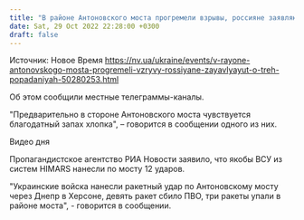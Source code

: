 ```yaml
---
title: "В районе Антоновского моста прогремели взрывы, россияне заявляют о трех попаданиях"
date: Sat, 29 Oct 2022 22:28:00 +0300
draft: false
---
```

Источник: Новое Время https://nv.ua/ukraine/events/v-rayone-antonovskogo-mosta-progremeli-vzryvy-rossiyane-zayavlyayut-o-treh-popadaniyah-50280253.html


Об этом сообщили местные телеграммы-каналы.

"Предварительно в стороне Антоновского моста чувствуется благодатный запах хлопка", – говорится в сообщении одного из них.

 Видео дня   

Пропагандистское агентство РИА Новости заявило, что якобы ВСУ из систем HIMARS нанесли по мосту 12 ударов.

"Украинские войска нанесли ракетный удар по Антоновскому мосту через Днепр в Херсоне, девять ракет сбило ПВО, три ракеты упали в районе моста", - говорится в сообщении.
